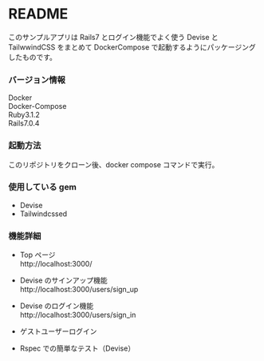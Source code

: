 # README

このサンプルアプリは Rails7 とログイン機能でよく使う Devise と  
TailwwindCSS をまとめて DockerCompose で起動するようにパッケージングしたものです。

### バージョン情報

Docker  
Docker-Compose  
Ruby3.1.2  
Rails7.0.4

### 起動方法

このリポジトリをクローン後、docker compose コマンドで実行。

### 使用している gem

- Devise
- Tailwindcssed

### 機能詳細

- Top ページ  
  http://localhost:3000/

- Devise のサインアップ機能  
  http://localhost:3000/users/sign_up

- Devise のログイン機能  
  http://localhost:3000/users/sign_in

- ゲストユーザーログイン

- Rspec での簡単なテスト（Devise）
